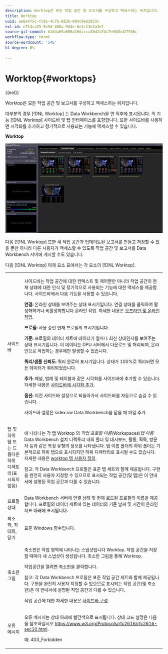 ```yaml
---
description: Worktop은 모든 작업 공간 및 보고서를 구성하고 액세스하는 위치입니다.
title: Worktop
uuid: ae6e475c-fc91-4c76-883b-894c9eb2933c
exl-id: e714ca25-5e94-408a-9d4e-6e1c13e2a3ef
source-git-commit: b1dda69a606a16dccca30d2a74c7e63dbd27936c
workflow-type: tm+mt
source-wordcount: '546'
ht-degree: 0%

---
```


# Worktop{#worktops}

{{eol}}

Worktop은 모든 작업 공간 및 보고서를 구성하고 액세스하는 위치입니다.

대부분의 경우 [!DNL Worktop] 는 Data Workbench을 연 직후에 표시됩니다. 의 기능 [!DNL Worktop] 사이드바 및 탭 인터페이스를 포함합니다. 또한 사이드바를 사용하면 시각화를 추가하고 정기적으로 사용되는 기능에 액세스할 수 있습니다.

**Worktop**

![](assets/client-wktp.png)

다음 [!DNL Worktop] 또한 새 작업 공간과 업데이트된 보고서를 만들고 저장할 수 있을 뿐만 아니라 다른 사용자가 액세스할 수 있도록 작업 공간 및 보고서를 Data Workbench 서버에 게시할 수도 있습니다.

다음 [!DNL Worktop] 아래 요소 표에서는 각 요소의 [!DNL Worktop].

<table id="table_CB1DBB7DE8E2450A8C57601531BBD689">
 <tbody>
  <tr>
   <td colname="col1"> 사이드바 </td>
   <td colname="col2"> <p>사이드바는 작업 공간에 대한 컨텍스트 및 제어뿐만 아니라 작업 공간의 현재 상태에 대한 인식 및 정기적으로 사용되는 기능에 대한 액세스를 제공합니다. 사이드바에서 다음 기능을 사용할 수 있습니다. </p> <p> <b>연결:</b> 온라인 상태를 보여주는 상태 표시기입니다. 연결 상태를 클릭하여 활성화하거나 비활성화합니다 <span class="wintitle"> 온라인 작업</span>. 자세한 내용은 <a href="../../home/c-get-started/c-off-on.md#concept-cef8758ede044b18b3558376c5eb9f54"> 오프라인 및 온라인 작업</a>. </p> <p> <b>프로필:</b> 사용 중인 현재 프로필의 표시기입니다. </p> <p> <b>기준: </b>프로필의 데이터 세트에 데이터가 얼마나 최신 상태인지를 보여주는 상태 표시기입니다. 이 데이터는 DPU 서버에서 다운로드 및 처리되며, 온라인으로 작업하는 경우에만 발생할 수 있습니다. </p> <p> <b>쿼리/샘플 신뢰도:</b> 쿼리 완료의 표시기입니다. 상태가 100%로 쿼리되면 모든 데이터가 쿼리되었습니다. </p> <p> <b>추가:</b> 패널, 범례 및 테이블과 같은 시각화를 사이드바에 추가할 수 있습니다. 자세한 내용은 <a href="../../home/c-get-started/c-config-sidebar.md#section-666f70a405db4f8d8eaffa567ffcac06"> 사이드바에 시각화 추가</a>. </p> <p> <b>옵션:</b> 이전 사이드바 설정으로 되돌아가서 사이드바를 자동으로 숨길 수 있습니다. </p> <p>사이드바 설정은 <span class="filepath"> sidex.vw</span> Data Workbench을 닫을 때 파일 추가 </p> </td>
  </tr>
  <tr>
   <td colname="col1"> <p>탭 및 하위 탭 또는 드롭다운 하위 디렉토리(표시되지 않음) </p> </td>
   <td colname="col2"> <p>에 나타나는 각 탭 <span class="wintitle"> Worktop</span> 의 <i>작업 프로필 이름</i>\Workspaces\<i>탭 이름</i> Data Workbench 설치 디렉토리 내의 폴더 및 대시보드, 활동, 획득, 방문자 등과 같은 특정 유형의 정보를 나타냅니다. 탭 이름 폴더의 하위 폴더는 기본적으로 하위 탭으로 표시되지만 하위 디렉터리로 표시될 수도 있습니다. 자세한 내용은 <a href="../../home/c-get-started/c-intf-anlys-ftrs/c-cstm-wktp-tabs/c-cstm-wktp-tabs.md#concept-0f1e6061b03949199326dc6df71a52bc"> worktop 탭 사용자 정의</a>. </p> <p> <p>참고: 각 Data Workbench 프로필은 표준 탭 세트와 함께 제공됩니다. 구현을 완전히 사용자 지정할 수 있으므로 표시되는 작업 공간(및 탭)은 이 안내서에 설명된 작업 공간과 다를 수 있습니다. </p> </p> </td>
  </tr>
  <tr>
   <td colname="col1"> 프로필 상태 </td>
   <td colname="col2"> Data Workbench 서버에 연결 상태 및 현재 로드된 프로필의 이름을 제공합니다. 프로필의 데이터 세트에 있는 데이터의 기준 날짜 및 시간이 온라인 지표 아래에 표시됩니다. </td>
  </tr>
  <tr>
   <td colname="col1"> 최소화, 최대화, 닫기 </td>
   <td colname="col2"> 표준 Windows 함수입니다. </td>
  </tr>
  <tr>
   <td colname="col1"> 축소판 그림 </td>
   <td colname="col2"> <p>축소판은 작업 영역에 나타나는 스냅샷입니다 <span class="wintitle"> Worktop</span>. 작업 공간을 저장할 때마다 새 스냅샷이 생성됩니다. 축소판 그림을 통해 <span class="wintitle"> Worktop</span>. </p> <p>작업공간을 열려면 축소판을 클릭합니다. </p> <p> <p>참고: 각 Data Workbench 프로필은 표준 작업 공간 세트와 함께 제공됩니다. 구현을 완전히 사용자 지정할 수 있으므로 표시되는 작업 공간(및 축소판)은 이 안내서에 설명된 작업 공간과 다를 수 있습니다. </p> </p> <p>작업 공간에 대한 자세한 내용은 <a href="../../home/c-get-started/c-config-sidebar.md#concept-41db771b302e43018e5a9daa40b397e6"> 사이드바 구성</a>. </p> </td>
  </tr>
  <tr>
   <td colname="col1"> 오류 메시지 </td>
   <td colname="col2"> <p>오류 메시지는 상태 아래에 빨간색으로 표시됩니다. 상태 코드 설명은 다음을 참조하십시오 <a href="https://www.w3.org/Protocols/rfc2616/rfc2616-sec10.html" format="http" scope="external"> https://www.w3.org/Protocols/rfc2616/rfc2616-sec10.html</a>. </p> <p>예: 403_Forbidden </p> </td>
  </tr>
 </tbody>
</table>
